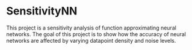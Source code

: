# SensitivityNN
This project is a sensitivity analysis of function approximating neural networks. The goal of this project is to show how the accuracy of neural networks are affected by varying datapoint density and noise levels.
